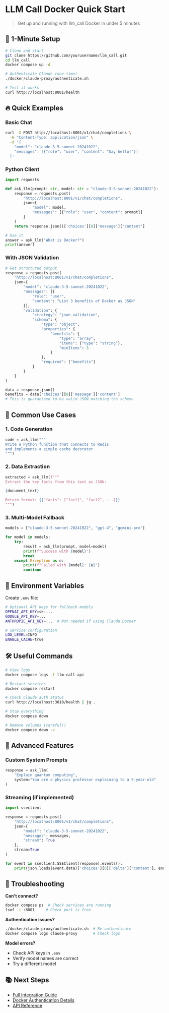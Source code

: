 # LLM Call Docker Quick Start

> Get up and running with llm_call Docker in under 5 minutes

## 🚀 1-Minute Setup

```bash
# Clone and start
git clone https://github.com/yourusername/llm_call.git
cd llm_call
docker compose up -d

# Authenticate Claude (one-time)
./docker/claude-proxy/authenticate.sh

# Test it works
curl http://localhost:8001/health
```

## 🔥 Quick Examples

### Basic Chat
```bash
curl -X POST http://localhost:8001/v1/chat/completions \
  -H "Content-Type: application/json" \
  -d '{
    "model": "claude-3-5-sonnet-20241022",
    "messages": [{"role": "user", "content": "Say hello!"}]
  }'
```

### Python Client
```python
import requests

def ask_llm(prompt: str, model: str = "claude-3-5-sonnet-20241022"):
    response = requests.post(
        "http://localhost:8001/v1/chat/completions",
        json={
            "model": model,
            "messages": [{"role": "user", "content": prompt}]
        }
    )
    return response.json()['choices'][0]['message']['content']

# Use it
answer = ask_llm("What is Docker?")
print(answer)
```

### With JSON Validation
```python
# Get structured output
response = requests.post(
    "http://localhost:8001/v1/chat/completions",
    json={
        "model": "claude-3-5-sonnet-20241022",
        "messages": [{
            "role": "user",
            "content": "List 3 benefits of Docker as JSON"
        }],
        "validation": {
            "strategy": "json_validation",
            "schema": {
                "type": "object",
                "properties": {
                    "benefits": {
                        "type": "array",
                        "items": {"type": "string"},
                        "minItems": 3
                    }
                },
                "required": ["benefits"]
            }
        }
    }
)

data = response.json()
benefits = data['choices'][0]['message']['content']
# This is guaranteed to be valid JSON matching the schema
```

## 🎯 Common Use Cases

### 1. Code Generation
```python
code = ask_llm("""
Write a Python function that connects to Redis 
and implements a simple cache decorator
""")
```

### 2. Data Extraction
```python
extracted = ask_llm(f"""
Extract the key facts from this text as JSON:

{document_text}

Return format: {{"facts": ["fact1", "fact2", ...]}}
""")
```

### 3. Multi-Model Fallback
```python
models = ["claude-3-5-sonnet-20241022", "gpt-4", "gemini-pro"]

for model in models:
    try:
        result = ask_llm(prompt, model=model)
        print(f"Success with {model}")
        break
    except Exception as e:
        print(f"Failed with {model}: {e}")
        continue
```

## 🔌 Environment Variables

Create `.env` file:
```bash
# Optional API keys for fallback models
OPENAI_API_KEY=sk-...
GOOGLE_API_KEY=...
ANTHROPIC_API_KEY=...  # Not needed if using Claude Docker

# Service configuration
LOG_LEVEL=INFO
ENABLE_CACHE=true
```

## 🛠️ Useful Commands

```bash
# View logs
docker compose logs -f llm-call-api

# Restart services
docker compose restart

# Check Claude auth status
curl http://localhost:3010/health | jq .

# Stop everything
docker compose down

# Remove volumes (careful!)
docker compose down -v
```

## 🎨 Advanced Features

### Custom System Prompts
```python
response = ask_llm(
    "Explain quantum computing",
    system="You are a physics professor explaining to a 5-year-old"
)
```

### Streaming (if implemented)
```python
import sseclient

response = requests.post(
    "http://localhost:8001/v1/chat/completions",
    json={
        "model": "claude-3-5-sonnet-20241022",
        "messages": messages,
        "stream": True
    },
    stream=True
)

for event in sseclient.SSEClient(response).events():
    print(json.loads(event.data)['choices'][0]['delta']['content'], end='')
```

## 🚨 Troubleshooting

**Can't connect?**
```bash
docker compose ps  # Check services are running
lsof -i :8001     # Check port is free
```

**Authentication issues?**
```bash
./docker/claude-proxy/authenticate.sh  # Re-authenticate
docker compose logs claude-proxy       # Check logs
```

**Model errors?**
- Check API keys in `.env`
- Verify model names are correct
- Try a different model

## 📚 Next Steps

- [Full Integration Guide](../docs/03_modules/integration/LLM_CALL_DOCKER_INTEGRATION_GUIDE.md)
- [Docker Authentication Details](../docs/04_implementation/tutorials/LLM_CALL_DOCKER_AUTHENTICATION.md)
- [API Reference](../docs/02_api_reference/llm_call_api.md)